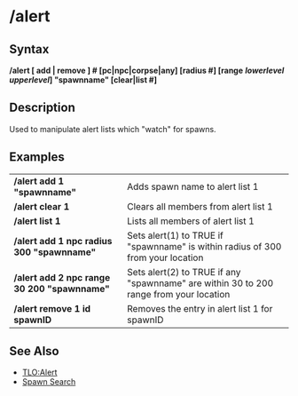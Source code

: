 # /alert

## Syntax

**/alert \[ add \| remove \] \# \[pc\|npc\|corpse\|any\] \[radius \#\] \[range** _**lowerlevel upperlevel**_**\] "spawnname" \[clear\|list \#\]**

## Description

Used to manipulate alert lists which "watch" for spawns.

## Examples

|  |  |
| :--- | :--- |
| **/alert add 1 "spawnname"** | Adds spawn name to alert list 1 |
| **/alert clear 1** | Clears all members from alert list 1 |
| **/alert list 1** | Lists all members of alert list 1 |
| **/alert add 1 npc radius 300 "spawnname"** | Sets alert\(1\) to TRUE if "spawnname" is within radius of 300 from your location |
| **/alert add 2 npc range 30 200 "spawnname"** | Sets alert\(2\) to TRUE if any "spawnname" are within 30 to 200 range from your location |
| **/alert remove 1 id spawnID** | Removes the entry in alert list 1 for spawnID |

## See Also

* [TLO:Alert](../../data-types-and-top-level-objects/top-level-objects/tlo-alert.md)
* [Spawn Search](../../general-information/spawn-search.md)


